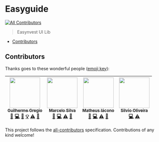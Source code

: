# Easyguide

[![All Contributors](https://img.shields.io/badge/all_contributors-4-orange.svg?style=flat-square)](#contributors)

> Easynvest UI Lib

<!-- START doctoc generated TOC please keep comment here to allow auto update -->
<!-- DON'T EDIT THIS SECTION, INSTEAD RE-RUN doctoc TO UPDATE -->

- [Contributors](#contributors)

<!-- END doctoc generated TOC please keep comment here to allow auto update -->

## Contributors

Thanks goes to these wonderful people ([emoji key](https://github.com/kentcdodds/all-contributors#emoji-key)):

<!-- ALL-CONTRIBUTORS-LIST:START - Do not remove or modify this section -->
<!-- prettier-ignore -->
| [<img src="https://avatars3.githubusercontent.com/u/806519?v=4" width="100px;"/><br /><sub><b>Guilherme Gregio</b></sub>](http://www.gregio.net)<br />[🐛](https://github.com/easynvest/easyguide/issues?q=author%3Aguilhermegregio "Bug reports") [💻](https://github.com/easynvest/easyguide/commits?author=guilhermegregio "Code") [📖](https://github.com/easynvest/easyguide/commits?author=guilhermegregio "Documentation") [💡](#example-guilhermegregio "Examples") [⚠️](https://github.com/easynvest/easyguide/commits?author=guilhermegregio "Tests") [🔧](#tool-guilhermegregio "Tools") | [<img src="https://avatars2.githubusercontent.com/u/3528126?v=4" width="100px;"/><br /><sub><b>Marcelo Silva</b></sub>](https://github.com/iamtchelo)<br />[🐛](https://github.com/easynvest/easyguide/issues?q=author%3Aiamtchelo "Bug reports") [💻](https://github.com/easynvest/easyguide/commits?author=iamtchelo "Code") [⚠️](https://github.com/easynvest/easyguide/commits?author=iamtchelo "Tests") [📖](https://github.com/easynvest/easyguide/commits?author=iamtchelo "Documentation") | [<img src="https://avatars3.githubusercontent.com/u/5877325?v=4" width="100px;"/><br /><sub><b>Matheus Iácono</b></sub>](https://iacono.com.br)<br />[🐛](https://github.com/easynvest/easyguide/issues?q=author%3Amatheusiacono "Bug reports") [💻](https://github.com/easynvest/easyguide/commits?author=matheusiacono "Code") [⚠️](https://github.com/easynvest/easyguide/commits?author=matheusiacono "Tests") [📖](https://github.com/easynvest/easyguide/commits?author=matheusiacono "Documentation") | [<img src="https://avatars2.githubusercontent.com/u/22313150?v=4" width="100px;"/><br /><sub><b>Silvio Oliveira</b></sub>](http://silviojoliveira.com)<br />[💻](https://github.com/easynvest/easyguide/commits?author=silviojof "Code") [⚠️](https://github.com/easynvest/easyguide/commits?author=silviojof "Tests") |
| :---: | :---: | :---: | :---: |
<!-- ALL-CONTRIBUTORS-LIST:END -->

This project follows the [all-contributors](https://github.com/kentcdodds/all-contributors) specification. Contributions of any kind welcome!
